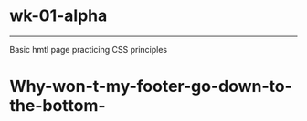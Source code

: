 # wk-01-alpha
***

Basic hmtl page practicing CSS principles 
# Why-won-t-my-footer-go-down-to-the-bottom-
